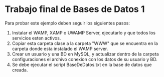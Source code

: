 # Trabajo final de Bases de Datos 1

Para probar este ejemplo deben seguir los siguientes pasos:
1. Instalar el WAMP, XAMP o UWAMP Server, ejecutarlo y que todos los servicios esten activos.
2. Copiar esta carpeta clase a la carpeta "WWW" que se encuentra en la carpeta donde esta instalado el WAMP server.
3. Crear un usuario y una BD en MySQL, y actualizar dentro de la carpeta configuraciones el archivo conexion con los datos de su usuario y BD.
4. Se debe ejecutar el script BaseDeDatos.txt en la base de datos que creada.
